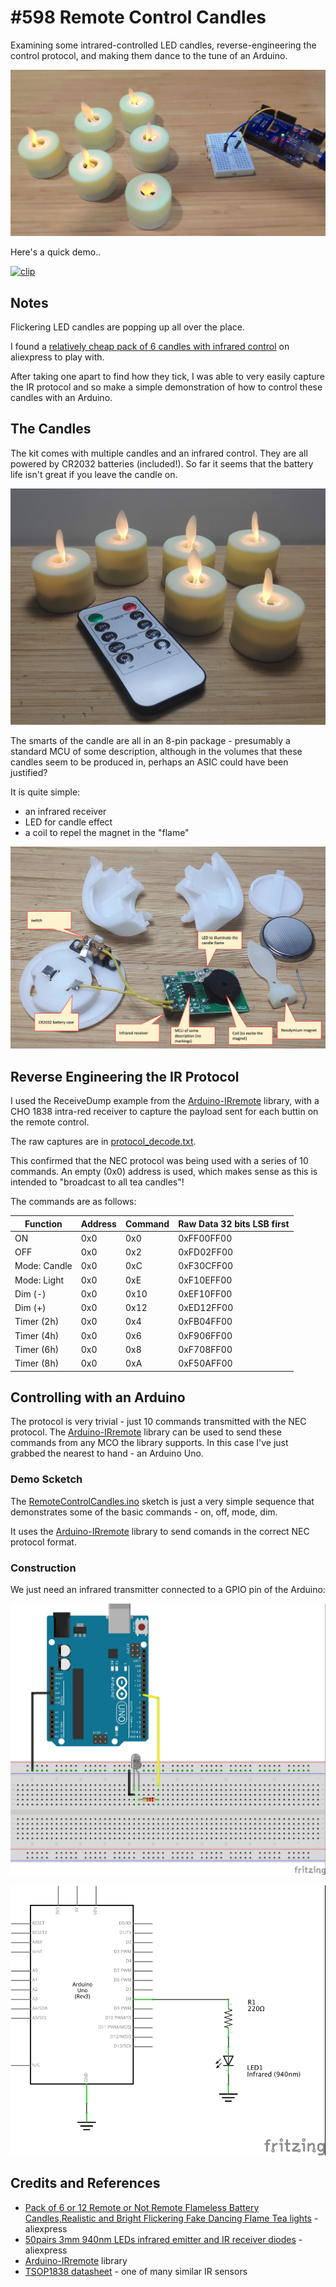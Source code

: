 # #598 Remote Control Candles

Examining some intrared-controlled LED candles, reverse-engineering the control protocol, and making them dance to the tune of an Arduino.

![Build](./assets/RemoteControlCandles_build.jpg?raw=true)

Here's a quick demo..

[![clip](https://img.youtube.com/vi/6QYByzEzOsU/0.jpg)](https://www.youtube.com/watch?v=6QYByzEzOsU)

## Notes

Flickering LED candles are popping up all over the place.

I found a
[relatively cheap pack of 6 candles with infrared control](https://www.aliexpress.com/item/33050772893.html)
on aliexpress to play with.

After taking one apart to find how they tick, I was able to very easily capture the IR protocol
and so make a simple demonstration of how to control these candles with an Arduino.

## The Candles

The kit comes with multiple candles and an infrared control.
They are all powered by CR2032 batteries (included!). So far it seems that the battery life isn't great if you leave the candle on.

![kit_candles](./assets/kit_candles.jpg?raw=true)

The smarts of the candle are all in an 8-pin package - presumably a standard MCU of some description,
although in the volumes that these candles seem to be produced in, perhaps an ASIC could have been justified?

It is quite simple:

* an infrared receiver
* LED for candle effect
* a coil to repel the magnet in the "flame"

![kit_functional](./assets/kit_functional.jpg?raw=true)

## Reverse Engineering the IR Protocol

I used the ReceiveDump example from the
[Arduino-IRremote](https://github.com/Arduino-IRremote/Arduino-IRremote)
library, with a CHO 1838 intra-red receiver to capture the payload sent
for each buttin on the remote control.

The raw captures are in [protocol_decode.txt](./protocol_decode.txt).

This confirmed that the NEC protocol was being used with a series of 10 commands.
An empty (0x0) address is used, which makes sense as this is intended to "broadcast to all tea candles"!

The commands are as follows:

| Function | Address | Command | Raw Data 32 bits LSB first |
|----------|---------|---------|----------------------------|
| ON       | 0x0     | 0x0     | 0xFF00FF00 |
| OFF      | 0x0     | 0x2     | 0xFD02FF00 |
| Mode: Candle  | 0x0     | 0xC     | 0xF30CFF00 |
| Mode: Light   | 0x0     | 0xE     | 0xF10EFF00 |
| Dim (-)       | 0x0     | 0x10     | 0xEF10FF00 |
| Dim (+)       | 0x0     | 0x12     | 0xED12FF00 |
| Timer (2h)       | 0x0     | 0x4     | 0xFB04FF00 |
| Timer (4h)       | 0x0     | 0x6     | 0xF906FF00 |
| Timer (6h)       | 0x0     | 0x8     | 0xF708FF00 |
| Timer (8h)       | 0x0     | 0xA     | 0xF50AFF00 |


## Controlling with an Arduino

The protocol is very trivial - just 10 commands transmitted with the NEC protocol.
The
[Arduino-IRremote](https://github.com/Arduino-IRremote/Arduino-IRremote)
library can be used to send these commands from any MCO the library supports.
In this case I've just grabbed the nearest to hand - an Arduino Uno.

### Demo Scketch

The
[RemoteControlCandles.ino](./RemoteControlCandles.ino)
sketch is just a very simple sequence that demonstrates some of the basic commands - on, off, mode, dim.

It uses the
[Arduino-IRremote](https://github.com/Arduino-IRremote/Arduino-IRremote)
library to send comands in the correct NEC protocol format.

### Construction

We just need an infrared transmitter connected to a GPIO pin of the Arduino:

![bb](./assets/RemoteControlCandles_bb.jpg?raw=true)

![schematic](./assets/RemoteControlCandles_schematic.jpg?raw=true)

## Credits and References

* [Pack of 6 or 12 Remote or Not Remote Flameless Battery Candles,Realistic and Bright Flickering Fake Dancing Flame Tea lights](https://www.aliexpress.com/item/33050772893.html) - aliexpress
* [50pairs 3mm 940nm LEDs infrared emitter and IR receiver diodes](https://www.aliexpress.com/item/32837187714.html) - aliexpress
* [Arduino-IRremote](https://github.com/Arduino-IRremote/Arduino-IRremote) library
* [TSOP1838 datasheet](http://www.alldatasheet.com/datasheet-pdf/pdf/26604/VISHAY/TSOP1838.html) - one of many similar IR sensors
